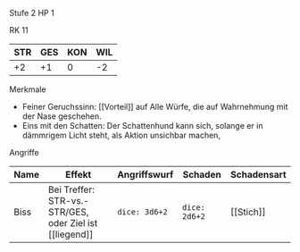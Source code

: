 Stufe 2
HP 1

RK 11


| STR | GES | KON | WIL |
| --- | --- | --- | --- |
| +2  | +1  | 0   | -2  |


Merkmale
- Feiner Geruchssinn: [[Vorteil]] auf Alle Würfe, die auf Wahrnehmung mit der Nase geschehen. 
- Eins mit den Schatten: Der Schattenhund kann sich, solange er in dämmrigem Licht steht, als Aktion unsichbar machen, 

Angriffe 

| Name | Effekt                                                  | Angriffswurf  | Schaden       | Schadensart |
| ---- | ------------------------------------------------------- | ------------- | ------------- | ----------- |
| Biss | Bei Treffer: STR-vs.-STR/GES, oder Ziel ist [[liegend]] | `dice: 3d6+2` | `dice: 2d6+2` | [[Stich]]   |

